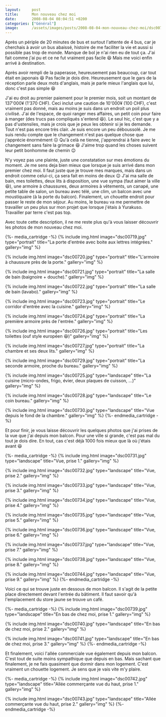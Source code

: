 ```yaml
---
layout:     post
title:      Mon nouveau chez moi
date:       2008-08-04 08:04:51 +0200
categories: ["Général"]
image:      /assets/images/posts/2008-08-04-mon-nouveau-chez-moi/dsc00728.jpg
---
```


Après un périple de 20 minutes de bus et surtout l'attente de 4 bus, car je cherchais à avoir un bus abaissé,
histoire de me faciliter la vie et aussi si possible pas trop de monde. Manque de bol je n'ai rien eu de tout ça.
J'ai fait comme j'ai pu et ce ne fut vraiment pas facile :laughing: Mais me voici enfin arrivé à destination.

<!--more-->

Après avoir rempli de la paperasse, heureusement pas beaucoup, car tout était en japonais :laughing: Pas facile je dois
dire. Heureusement que le gars de la réception parle deux mots d'anglais, mais je parle mieux l'anglais que lui,
donc c'est pas simple :laughing:

J'ai eu droit au premier paiement pour le premier mois, soit un montant de 137'000¥ (1'370 CHF). Ceci inclut une
caution de 10'000¥ (100 CHF), c'est vraiment pas donné, mais au moins je suis dans un endroit un poil plus
civilisé. J'ai de l'espace, de quoi ranger mes affaires, un petit coin pour faire à manger (des trucs pas
compliqués s'entend :laughing:). Le seul hic, c'est que y a pas d'ustensiles, mais je crois que je peux les obtenir si je
les demande. Tout n'est pas encore très clair. Je suis encore un peu déboussolé. Je me suis rendu compte que le
changement n'est pas quelque chose que j'apprécie énormément :confounded: Qu'à celà ne tienne, j'apprendrai à faire avec le
changement sans faire la grimace :laughing: J'aime trop quand les choses suivent leur petit bonhomme de chemin :wink:

N'y voyez pas une plainte, juste une constatation sur mes émotions du moment. Je me sens deja bien mieux que
lorsque je suis arrivé dans mon premier chez moi. Il faut juste que je trouve mes marques, mais dans un endroit
comme celui-ci, ça sera fait en moins de deux :wink: J'ai ma salle de bain, mes toilettes, deux lits à disposition, une
vue sympa (faut aimer la ville :laughing:), une armoire à chaussures, deux armoires à vêtements, un canapé, une petite
table de salon, un bureau avec télé, une clim, un balcon avec une moustiquaire (à la porte du balcon). Finalement,
un chouette endroit pour passer le reste de mon séjour. Au moins, le bureau va me permettre de travailler un peu
plus sur mon projet que lorsque j'étais à Yurakuso. Travailler par terre c'est pas top.

Avec toute cette description, il ne me reste plus qu'à vous laisser découvrir les photos de mon nouveau chez moi.

{%- media_cartridge -%}
{% include img.html
    image="dsc00719.jpg"
    type="portrait"
    title="La porte d'entrée avec boite aux lettres intégrées."
    gallery="img"
%}

{% include img.html
    image="dsc00720.jpg"
    type="portrait"
    title="L'armoire à chaussure près de la porte."
    gallery="img"
%}

{% include img.html
    image="dsc00721.jpg"
    type="portrait"
    title="La salle de bain (baignoire + douche)."
    gallery="img"
%}

{% include img.html
    image="dsc00722.jpg"
    type="portrait"
    title="La salle de bain (lavabo)."
    gallery="img"
%}

{% include img.html
    image="dsc00723.jpg"
    type="portrait"
    title="Le corridor d'entrée avec la cuisine."
    gallery="img"
%}

{% include img.html
    image="dsc00724.jpg"
    type="portrait"
    title="La première armoire près de l'entrée."
    gallery="img"
%}

{% include img.html
    image="dsc00726.jpg"
    type="portrait"
    title="Les toilettes (ouf style européen :laughing:)"
    gallery="img"
%}

{% include img.html
    image="dsc00727.jpg"
    type="portrait"
    title="La chambre et ses deux lits."
    gallery="img"
%}

{% include img.html
    image="dsc00729.jpg"
    type="portrait"
    title="La seconde armoire, proche du bureau."
    gallery="img"
%}

{% include img.html
    image="dsc00725.jpg"
    type="landscape"
    title="La cuisine (micro-ondes, frigo, évier, deux plaques de cuisson, ...)"
    gallery="img"
%}

{% include img.html
    image="dsc00728.jpg"
    type="landscape"
    title="Le coin bureau."
    gallery="img"
%}

{% include img.html
    image="dsc00730.jpg"
    type="landscape"
    title="Vue depuis le fond de la chambre."
    gallery="img"
%}
{%- endmedia_cartridge -%}

Et pour finir, je vous laisse découvrir les quelques photos que j'ai prises de la vue que j'ai depuis mon balcon.
Pour une ville si grande, c'est pas mal du tout je dois dire. En tout, cas c'est déjà 1000 fois mieux que là où
j'étais avant :laughing:

{%- media_cartridge -%}
{% include img.html
    image="dsc00731.jpg"
    type="landscape"
    title="Vue, prise 1."
    gallery="img"
%}

{% include img.html
    image="dsc00732.jpg"
    type="landscape"
    title="Vue, prise 2."
    gallery="img"
%}

{% include img.html
    image="dsc00733.jpg"
    type="landscape"
    title="Vue, prise 3."
    gallery="img"
%}

{% include img.html
    image="dsc00734.jpg"
    type="landscape"
    title="Vue, prise 4."
    gallery="img"
%}

{% include img.html
    image="dsc00735.jpg"
    type="landscape"
    title="Vue, prise 5."
    gallery="img"
%}

{% include img.html
    image="dsc00736.jpg"
    type="landscape"
    title="Vue, prise 6."
    gallery="img"
%}

{% include img.html
    image="dsc00737.jpg"
    type="landscape"
    title="Vue, prise 7."
    gallery="img"
%}

{% include img.html
    image="dsc00738.jpg"
    type="landscape"
    title="Vue, prise 8."
    gallery="img"
%}

{% include img.html
    image="dsc00744.jpg"
    type="landscape"
    title="Vue, prise 9."
    gallery="img"
%}
{%- endmedia_cartridge -%}

Voici ce qui se trouve juste en dessous de mon balcon. Il s'agit de la petite place directement devant l'entrée du
bâtiment. Il faut savoir qu'à l'emplacement du store jaune se trouve un café.

{%- media_cartridge -%}
{% include img.html
    image="dsc00739.jpg"
    type="landscape"
    title="En bas de chez moi, prise 1."
    gallery="img"
%}

{% include img.html
    image="dsc00740.jpg"
    type="landscape"
    title="En bas de chez moi, prise 2."
    gallery="img"
%}

{% include img.html
    image="dsc00741.jpg"
    type="landscape"
    title="En bas de chez moi, prise 3."
    gallery="img"
%}
{%- endmedia_cartridge -%}

Et finalement, voici l'allée commerciale vue également depuis mon balcon. C'est tout de suite moins sympathique que
depuis en bas. Mais sachant que finalement, je ne fais quasiment que dormir dans mon logement. C'est vraiment un
chouette logement. Je sens que je vais vite m'y plaire.

{%- media_cartridge -%}
{% include img.html
    image="dsc00742.jpg"
    type="landscape"
    title="Allée commerçante vue du haut, prise 1."
    gallery="img"
%}

{% include img.html
    image="dsc00743.jpg"
    type="landscape"
    title="Allée commerçante vue du haut, prise 2."
    gallery="img"
%}
{%- endmedia_cartridge -%}
